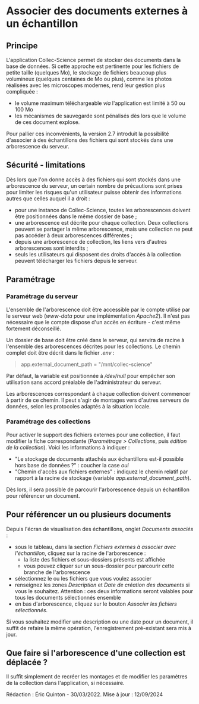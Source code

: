 # Associer des documents externes à un échantillon

## Principe

L'application Collec-Science permet de stocker des documents dans la base de données. Si cette approche est pertinente pour les fichiers de petite taille (quelques Mo), le stockage de fichiers beaucoup plus volumineux (quelques centaines de Mo ou plus), comme les photos réalisées avec les microscopes modernes, rend leur gestion plus compliquée :

- le volume maximum téléchargeable *via* l'application est limité à 50 ou 100 Mo
- les mécanismes de sauvegarde sont pénalisés dès lors que le volume de ces document explose.

Pour pallier ces inconvénients, la version 2.7 introduit la possibilité d'associer à des échantillons des fichiers qui sont stockés dans une arborescence du serveur.

## Sécurité - limitations

Dès lors que l'on donne accès à des fichiers qui sont stockés dans une arborescence du serveur, un certain nombre de précautions sont prises pour limiter les risques qu'un utilisateur puisse obtenir des informations autres que celles auquel il a droit :

- pour une instance de Collec-Science, toutes les arborescences doivent être positionnées dans le même dossier de base ;
- une arborescence est décrite pour chaque collection. Deux collections peuvent se partager la même arborescence, mais une collection ne peut pas accéder à deux arborescences différentes ;
- depuis une arborescence de collection, les liens vers d'autres arborescences sont interdits ;
- seuls les utilisateurs qui disposent des droits d'accès à la collection peuvent télécharger les fichiers depuis le serveur.

## Paramétrage

### Paramétrage du serveur

L'ensemble de l'arborescence doit être accessible par le compte utilisé par le serveur web (*www-data* pour une implémentation *Apache2*). Il n'est pas nécessaire que le compte dispose d'un accès en écriture - c'est même fortement déconseillé.

Un dossier de base doit être créé dans le serveur, qui servira de racine à l'ensemble des arborescences décrites pour les collections. Le chemin complet doit être décrit dans le fichier *.env* :

   > app.external_document_path = "/mnt/collec-science"

Par défaut, la variable est positionnée à */dev/null* pour empêcher son utilisation sans accord préalable de l'administrateur du serveur.

Les arborescences correspondant à chaque collection doivent commencer à partir de ce chemin. Il peut s'agir de montages vers d'autres serveurs de données, selon les protocoles adaptés à la situation locale.

### Paramétrage des collections

Pour activer le support des fichiers externes pour une collection, il faut modifier la fiche correspondante (*Paramétrage > Collections*, puis *édition de la collection*). Voici les informations à indiquer :

- "Le stockage de documents attachés aux échantillons est-il possible hors base de données ?" : coucher la case *oui*
- "Chemin d'accès aux fichiers externes" : indiquez le chemin relatif par rapport à la racine de stockage (variable *app.external_document_path*).

Dès lors, il sera possible de parcourir l'arborescence depuis un échantillon pour référencer un document.

## Pour référencer un ou plusieurs documents

Depuis l'écran de visualisation des échantillons, onglet *Documents associés* :

- sous le tableau, dans la section *Fichiers externes à associer avec l'échantillon*, cliquez sur la racine de l'arborescence :
    - la liste des fichiers et sous-dossiers présents est affichée
    - vous pouvez cliquer sur un sous-dossier pour parcourir cette branche de l'arborescence
- sélectionnez le ou les fichiers que vous voulez associer
- renseignez les zones *Description* et *Date de création des documents* si vous le souhaitez. Attention : ces deux informations seront valables pour tous les documents sélectionnés ensemble
- en bas d'arborescence, cliquez sur le bouton *Associer les fichiers sélectionnés*.

Si vous souhaitez modifier une description ou une date pour un document, il suffit de refaire la même opération, l'enregistrement pré-existant sera mis à jour.

## Que faire si l'arborescence d'une collection est déplacée ?

Il suffit simplement de recréer les montages et de modifier les paramètres de la collection dans l'application, si nécessaire.

Rédaction : Éric Quinton - 30/03/2022. Mise à jour : 12/09/2024

